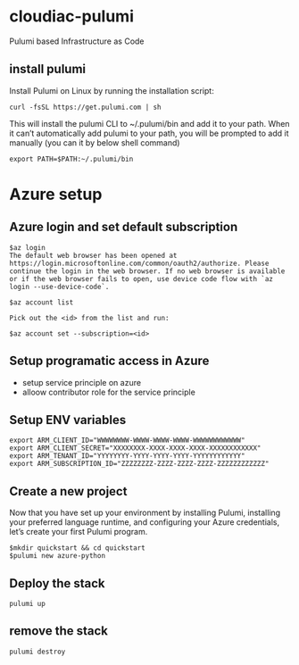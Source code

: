 # cloudiac-pulumi
Pulumi based Infrastructure as Code

## install pulumi
Install Pulumi on Linux by running the installation script:

```shell
curl -fsSL https://get.pulumi.com | sh
```

This will install the pulumi CLI to ~/.pulumi/bin and add it to your path. When it can’t automatically add pulumi to your path, you will be prompted to add it manually (you can it by below shell command)

```shell
export PATH=$PATH:~/.pulumi/bin
```

# Azure setup

## Azure login and set default subscription
```shell
$az login
The default web browser has been opened at https://login.microsoftonline.com/common/oauth2/authorize. Please continue the login in the web browser. If no web browser is available or if the web browser fails to open, use device code flow with `az login --use-device-code`.

$az account list

Pick out the <id> from the list and run:

$az account set --subscription=<id>
```

## Setup programatic access in Azure
- setup service principle on azure
- alloow contributor role for the service principle

## Setup ENV variables 

```shell
export ARM_CLIENT_ID="WWWWWWWW-WWWW-WWWW-WWWW-WWWWWWWWWWWW"
export ARM_CLIENT_SECRET="XXXXXXXX-XXXX-XXXX-XXXX-XXXXXXXXXXXX"
export ARM_TENANT_ID="YYYYYYYY-YYYY-YYYY-YYYY-YYYYYYYYYYYY"
export ARM_SUBSCRIPTION_ID="ZZZZZZZZ-ZZZZ-ZZZZ-ZZZZ-ZZZZZZZZZZZZ"
```

## Create a new project
Now that you have set up your environment by installing Pulumi, installing your preferred language runtime, and configuring your Azure credentials, let’s create your first Pulumi program.
```shell
$mkdir quickstart && cd quickstart 
$pulumi new azure-python
```

## Deploy the stack
```shell
pulumi up
```

## remove the stack
```shell
pulumi destroy
```



